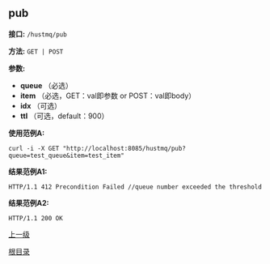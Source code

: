 ## pub ##

**接口:** `/hustmq/pub`

**方法:** `GET | POST`

**参数:**  

*  **queue** （必选）  
*  **item** （必选，GET：val即参数 or POST：val即body）  
*  **idx** （可选）
*  **ttl** （可选，default：900）    

**使用范例A:**

    curl -i -X GET "http://localhost:8085/hustmq/pub?queue=test_queue&item=test_item"

**结果范例A1:**

	HTTP/1.1 412 Precondition Failed //queue number exceeded the threshold

**结果范例A2:**

	HTTP/1.1 200 OK

[上一级](../hustmq.md)

[根目录](../../index.md)
